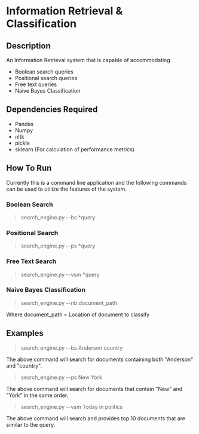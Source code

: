 # Information Retrieval & Classification

## Description

An Information Retrieval system that is capable of accommodating
*   Boolean search queries
*   Positional search queries
*   Free text queries
*   Naive Bayes Classification

## Dependencies Required

* Pandas
* Numpy
* nltk
* pickle
* sklearn (For calculation of performance metrics)

## How To Run

Currently this is a command line application and the following commands can 
be used to utilize the features of the system.

### Boolean Search

> search_engine.py --bs *query

### Positional Search

> search_engine.py --ps *query

### Free Text Search

> search_engine.py --vsm *query

### Naive Bayes Classification

> search_engine.py --nb document_path

Where document_path = Location of document to classify

## Examples

> search_engine.py --bs Anderson country

The above command will search for documents containing both "Anderson" and 
"country".

> search_engine.py --ps New York

The above command will search for documents that contain "New" and "York" in
 the same order.
 
 > search_engine.py --vsm Today in politics
 
 The above command will search and provides top 10 documents that are 
 similar to the query.